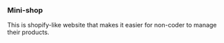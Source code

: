 ### Mini-shop
This is shopify-like website that makes it easier for non-coder to manage their products.
